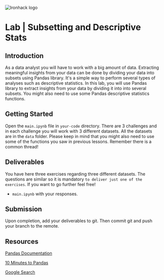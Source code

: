 ![Ironhack logo](https://i.imgur.com/1QgrNNw.png)

# Lab | Subsetting and Descriptive Stats


## Introduction

As a data analyst you will have to work with a big amount of data. Extracting meaningful insights from your data can be done by dividing your data into subsets using Pandas library. It's a simple way to perform several types of analyses such as descriptive statistics.
In this lab, you will use Pandas library to extract insights from your data by dividing it into into several subsets. You might also need to use some Pandas descriptive statistics functions. 

## Getting Started

Open the `main.ipynb` file in `your-code` directory. There are 3 challenges and in each challenge you will work with 3 different datasets. All the datasets are in the `data` folder. Please keep in mind that you might also need to use some of the functions you saw in previous lessons. Remember there is a common thread! 

## Deliverables

You have here three exercises regarding three different datasets. The questions are similar so it is mandatory `to deliver just one of the exercises`. If you want to go further feel free!
- `main.ipynb` with your responses.

## Submission

Upon completion, add your deliverables to git. Then commit git and push your branch to the remote.

## Resources

[Pandas Documentation](https://pandas.pydata.org/pandas-docs/stable/index.html)

[10 Minutes to Pandas](https://pandas.pydata.org/pandas-docs/stable/10min.html)

[Google Search](https://www.google.com/search?q=pandas+python)



